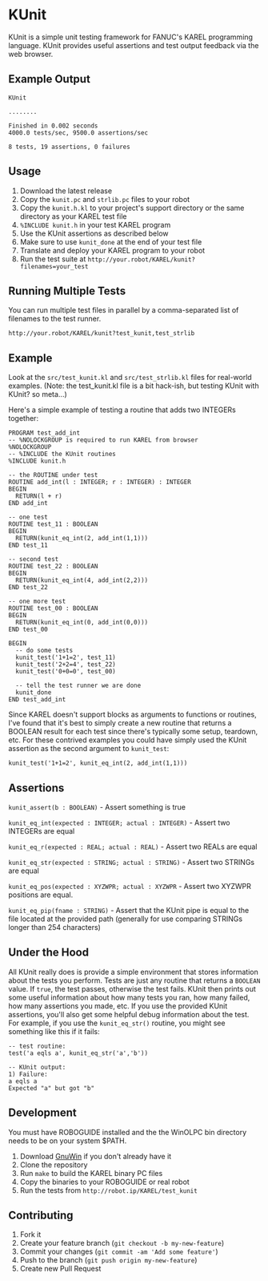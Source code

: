 # KUnit

KUnit is a simple unit testing framework for FANUC's KAREL
programming language. KUnit provides useful assertions and test output
feedback via the web browser.

## Example Output

    KUnit

    ........

    Finished in 0.002 seconds
    4000.0 tests/sec, 9500.0 assertions/sec

    8 tests, 19 assertions, 0 failures

## Usage

1. Download the latest release
2. Copy the `kunit.pc` and `strlib.pc` files to your robot
3. Copy the `kunit.h.kl` to your project's support directory or the
   same directory as your KAREL test file
4. `%INCLUDE kunit.h` in your test KAREL program
5. Use the KUnit assertions as described below
6. Make sure to use `kunit_done` at the end of your test file
7. Translate and deploy your KAREL program to your robot
8. Run the test suite at `http://your.robot/KAREL/kunit?filenames=your_test`

## Running Multiple Tests

You can run multiple test files in parallel by a comma-separated list
of filenames to the test runner.

    http://your.robot/KAREL/kunit?test_kunit,test_strlib

## Example

Look at the `src/test_kunit.kl` and `src/test_strlib.kl` files for
real-world examples. (Note: the test_kunit.kl file is a bit hack-ish,
but testing KUnit with KUnit? so meta...)

Here's a simple example of testing a routine that adds two INTEGERs
together:

    PROGRAM test_add_int
    -- %NOLOCKGROUP is required to run KAREL from browser
    %NOLOCKGROUP
    -- %INCLUDE the KUnit routines
    %INCLUDE kunit.h

    -- the ROUTINE under test
    ROUTINE add_int(l : INTEGER; r : INTEGER) : INTEGER
    BEGIN
      RETURN(l + r)
    END add_int

    -- one test
    ROUTINE test_11 : BOOLEAN
    BEGIN
      RETURN(kunit_eq_int(2, add_int(1,1)))
    END test_11

    -- second test
    ROUTINE test_22 : BOOLEAN
    BEGIN
      RETURN(kunit_eq_int(4, add_int(2,2)))
    END test_22

    -- one more test
    ROUTINE test_00 : BOOLEAN
    BEGIN
      RETURN(kunit_eq_int(0, add_int(0,0)))
    END test_00

    BEGIN
      -- do some tests
      kunit_test('1+1=2', test_11)
      kunit_test('2+2=4', test_22)
      kunit_test('0+0=0', test_00)

      -- tell the test runner we are done
	  kunit_done
    END test_add_int

Since KAREL doesn't support blocks as arguments to functions or
routines, I've found that it's best to simply create a new routine
that returns a BOOLEAN result for each test since there's typically
some setup, teardown, etc. For these contrived examples you could have
simply used the KUnit assertion as the second argument to `kunit_test`:

    kunit_test('1+1=2', kunit_eq_int(2, add_int(1,1)))

## Assertions

`kunit_assert(b : BOOLEAN)` - Assert something is true

`kunit_eq_int(expected : INTEGER; actual : INTEGER)` - Assert two
INTEGERs are equal

`kunit_eq_r(expected : REAL; actual : REAL)` - Assert two REALs are
equal

`kunit_eq_str(expected : STRING; actual : STRING)` - Assert two
STRINGs are equal

`kunit_eq_pos(expected : XYZWPR; actual : XYZWPR` - Assert two
XYZWPR positions are equal.

`kunit_eq_pip(fname : STRING)` - Assert that the KUnit pipe is equal
to the file located at the provided path (generally for use comparing
STRINGs longer than 254 characters)

## Under the Hood

All KUnit really does is provide a simple environment that stores
information about the tests you perform. Tests are just any routine that
returns a `BOOLEAN` value. If `true`, the test passes, otherwise the
test fails. KUnit then prints out some useful information about how many
tests you ran, how many failed, how many assertions you made, etc. If
you use the provided KUnit assertions, you'll also get some helpful
debug information about the test. For example, if you use the
`kunit_eq_str()` routine, you might see something like this if it fails:

    -- test routine:
    test('a eqls a', kunit_eq_str('a','b'))

    -- KUnit output:
    1) Failure:
    a eqls a
    Expected "a" but got "b"

## Development

You must have ROBOGUIDE installed and the the WinOLPC bin directory
needs to be on your system $PATH.

1. Download [GnuWin](http://gnuwin32.sourceforge.net) if you don't
   already have it
2. Clone the repository
3. Run `make` to build the KAREL binary PC files
4. Copy the binaries to your ROBOGUIDE or real robot
5. Run the tests from `http://robot.ip/KAREL/test_kunit`

## Contributing

1. Fork it
2. Create your feature branch (`git checkout -b my-new-feature`)
3. Commit your changes (`git commit -am 'Add some feature'`)
4. Push to the branch (`git push origin my-new-feature`)
5. Create new Pull Request
